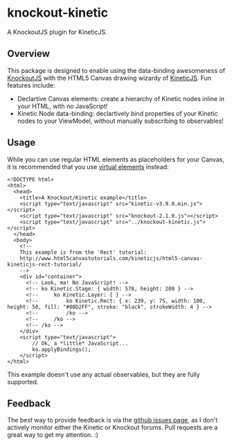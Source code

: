 knockout-kinetic
================

A KnockoutJS plugin for KineticJS.

Overview
--------

This package is designed to enable using the data-binding awesomeness of
[KnockoutJS][1] with the HTML5 Canvas drawing wizardy of [KineticJS][2]. Fun
features include:

* Declartive Canvas elements: create a hierarchy of Kinetic nodes inline
  in your HTML, with no JavaScript!
* Kinetic Node data-binding: declartively bind properties of your Kinetic nodes
  to your ViewModel, without manually subscribing to observables!

Usage
-----

While you can use regular HTML elements as placeholders for your Canvas, it is
recommended that you use [virtual elements][3] instead:

    <!DOCTYPE html>
    <html>
      <head>
        <title>A Knockout/Kinetic example</title>
        <script type="text/javascript" src="kinetic-v3.9.8.min.js"></script>
        <script type="text/javascript" src="knockout-2.1.0.js"></script>
        <script type="text/javascript" src="../knockout-kinetic.js"></script>
      </head>
      <body>
        <!-- 
        This example is from the 'Rect' tutorial:
        http://www.html5canvastutorials.com/kineticjs/html5-canvas-kineticjs-rect-tutorial/
        -->
        <div id="container">
          <!-- Look, ma! No JavaScript! -->
          <!-- ko Kinetic.Stage: { width: 578, height: 200 } -->
          <!--     ko Kinetic.Layer: { } -->
          <!--         ko Kinetic.Rect: { x: 239, y: 75, width: 100, height: 50, fill: "#00D2FF", stroke: "black", strokeWidth: 4 } -->
          <!--         /ko -->
          <!--     /ko -->
          <!-- /ko -->
        </div>
        <script type="text/javascript">
            // Ok, a *little* JavaScript...
            ko.applyBindings();
        </script>
    </html>

This example doesn't use any actual observables, but they are fully supported.

Feedback
--------

The best way to provide feedback is via the [github issues page][4], as I don't
actively monitor either the Kinetic or Knockout forums. Pull requests are a
great way to get my attention. :)

[1]: http://knockoutjs.com/
[2]: http://www.kineticjs.com/
[3]: http://knockoutjs.com/documentation/custom-bindings-for-virtual-elements.html
[4]: https://github.com/christophercurrie/knockout-kinetic/issues